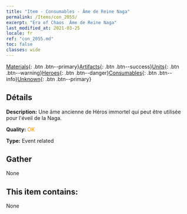 ```yaml
---
title: "Item - Consumables - Âme de Reine Naga"
permalink: /Items/con_2055/
excerpt: "Era of Chaos  Âme de Reine Naga"
last_modified_at: 2021-03-25
locale: fr
ref: "con_2055.md"
toc: false
classes: wide
---
```

 [Materials](/fr/Items/){: .btn .btn--primary}[Artifacts](/fr/Items/Artifacts/){: .btn .btn--success}[Units](/fr/Items/Units/){: .btn .btn--warning}[Heroes](/fr/Items/Heroes/){: .btn .btn--danger}[Consumables](/fr/Items/Consumables/){: .btn .btn--info}[Unknown](/fr/Items/Unknown/){: .btn .btn--primary}

## Détails
 **Description:** Une âme ancienne de Héros immortel qui peut être utilisée pour l'éveil de la Naga.

 **Quality:** <span style="color: #FF8C00">OK</span>

 **Type:** Event related

## Gather

  None

## This item contains:

  None


